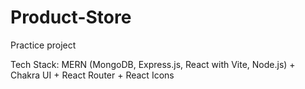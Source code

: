 # Product-Store
 Practice project 

Tech Stack: MERN (MongoDB, Express.js, React with Vite, Node.js) + Chakra UI + React Router + React Icons

